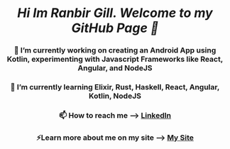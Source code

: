 <h1 style="text-align: center; font-style: italic;">Hi Im Ranbir Gill. Welcome to my GitHub Page 👋</h1>


<h3 style="text-align: center;">🔭 I’m currently working on creating an Android App using Kotlin, experimenting with Javascript Frameworks like React, Angular, and NodeJS</h3>

<h3 style="text-align: center;"> 🌱 I’m currently learning Elixir, Rust, Haskell, React, Angular, Kotlin, NodeJS</h3>
<h3 style="text-align: center;" >📫 How to reach me --> <a href="https://www.linkedin.com/in/ranbir-gill/"> LinkedIn </a></h3>
<h3 style="text-align: center;">⚡Learn more about me on my site --> <a href="https://ranbirgill.dedyn.io/">My Site</a>

